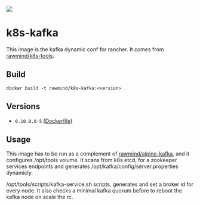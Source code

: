 [![](https://images.microbadger.com/badges/image/rawmind/k8s-kafka.svg)](https://microbadger.com/images/rawmind/k8s-kafka "Get your own image badge on microbadger.com")

k8s-kafka
==============

This image is the kafka dynamic conf for rancher. It comes from [rawmind/k8s-tools][k8s-tools].

## Build

```
docker build -t rawmind/k8s-kafka:<version> .
```

## Versions

- `0.10.0.0-5` [(Dockerfile)](https://github.com/rawmind0/k8s-kafka/blob/0.10.0.0-5/README.md)


## Usage

This image has to be run as a complement of [rawmind/alpine-kafka][alpine-kafka], and it configures /opt/tools volume. It scans from k8s etcd, for a zookeeper services endpoints and generates /opt/kafka/config/server.properties dynamicly.

/opt/tools/scripts/kafka-service.sh scripts, generates and set a broker id for every node. It also checks a minimal kafka quorum before to reboot the kafka node on scale the rc.


[alpine-kafka]: https://github.com/rawmind0/alpine-kafka
[k8s-tools]: https://github.com/rawmind0/rancher-tools
